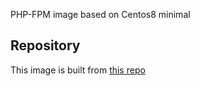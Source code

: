 PHP-FPM image based on Centos8 minimal

## Repository
This image is built from [this repo](https://github.com/krestomatio/container_builder/tree/master/php-fpm)
